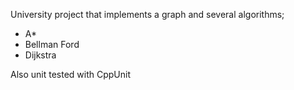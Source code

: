 University project that implements a graph and several algorithms;
- A*
- Bellman Ford
- Dijkstra

Also unit tested with CppUnit
